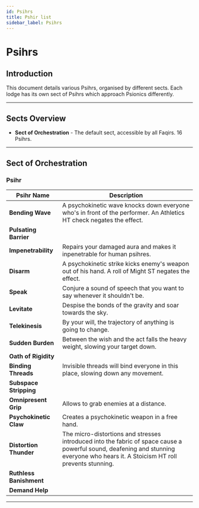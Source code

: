 ```yaml
---
id: Psihrs
title: Pshir list
sidebar_label: Psihrs
---
```


# Psihrs

## Introduction

This document details various Psihrs, organised by different sects.
Each lodge has its own sect of Psihrs which approach Psionics differently.

---

## Sects Overview

- **Sect of Orchestration** - The default sect, accessible by all Faqirs. 16 Psihrs.

---

## Sect of Orchestration

### Psihr

| Psihr Name					| Description                                                              |
|-------------------------------|--------------------------------------------------------------------------|
| **Bending Wave**				| A psychokinetic wave knocks down everyone who's in front of the performer. An Athletics HT check negates the effect.|
| **Pulsating Barrier**			|	|
| **Impenetrability**			| Repairs your damaged aura and makes it inpenetrable for human psihres.|
| **Disarm**					| A psychokinetic strike kicks enemy's weapon out of his hand. A roll of Might ST negates the effect.|
| **Speak**						| Conjure a sound of speech that you want to say whenever it shouldn't be.|
| **Levitate**					| Despise the bonds of the gravity and soar towards the sky.|
| **Telekinesis**				| By your will, the trajectory of anything is going to change.|
| **Sudden Burden**				| Between the wish and the act falls the heavy weight, slowing your target down.|
| **Oath of Rigidity** 			|	|
| **Binding Threads**			| Invisible threads will bind everyone in this place, slowing down any movement.|
| **Subspace Stripping**		|	|
| **Omnipresent Grip**			| Allows to grab enemies at a distance.|
| **Psychokinetic Claw**		| Creates a psychokinetic weapon in a free hand.|
| **Distortion Thunder**		| The micro-distortions and stresses introduced into the fabric of space cause a powerful sound, deafening and stunning everyone who hears it. A Stoicism HT roll prevents stunning.|
| **Ruthless Banishment** 		|	|
| **Demand Help**				|	|

---